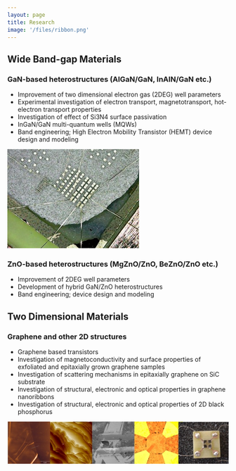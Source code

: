 ```yaml
---
layout: page
title: Research
image: '/files/ribbon.png'
---
```


## Wide Band-gap Materials

### GaN-based heterostructures (AlGaN/GaN, InAlN/GaN etc.)
* Improvement of two dimensional electron gas (2DEG) well parameters
* Experimental investigation of electron transport, magnetotransport, hot-electron transport properties
* Investigation of effect of Si3N4 surface passivation
* InGaN/GaN multi-quantum wells (MQWs)
* Band engineering; High Electron Mobility Transistor (HEMT) device design and modeling

![Image](files/gan_kontak.jpg)

### ZnO-based heterostructures (MgZnO/ZnO, BeZnO/ZnO etc.)
* Improvement of 2DEG well parameters
* Development of hybrid GaN/ZnO heterostructures
* Band engineering; device design and modeling

## Two Dimensional Materials

### Graphene and other 2D structures
* Graphene based transistors
* Investigation of magnetoconductivity and surface properties of exfoliated and epitaxially grown graphene samples
* Investigation of scattering mechanisms in epitaxially graphene on SiC substrate
* Investigation of structural, electronic and optical properties in graphene nanoribbons
* Investigation of structural, electronic and optical properties of 2D black phosphorus

![Image](files/graphene_kontak.jpg)
